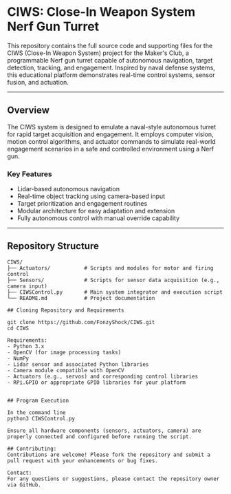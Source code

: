 # CIWS: Close-In Weapon System Nerf Gun Turret

This repository contains the full source code and supporting files for the CIWS (Close-In Weapon System) project for the Maker's Club, a programmable Nerf gun turret capable of autonomous navigation, target detection, tracking, and engagement. Inspired by naval defense systems, this educational platform demonstrates real-time control systems, sensor fusion, and actuation.

---

## Overview

The CIWS system is designed to emulate a naval-style autonomous turret for rapid target acquisition and engagement. It employs computer vision, motion control algorithms, and actuator commands to simulate real-world engagement scenarios in a safe and controlled environment using a Nerf gun.

### Key Features
- Lidar-based autonomous navigation
- Real-time object tracking using camera-based input
- Target prioritization and engagement routines
- Modular architecture for easy adaptation and extension
- Fully autonomous control with manual override capability 

---

## Repository Structure

```plaintext
CIWS/
├── Actuators/           # Scripts and modules for motor and firing control
├── Sensors/             # Scripts for sensor data acquisition (e.g., camera input)
├── CIWSControl.py       # Main system integrator and execution script
└── README.md            # Project documentation

## Cloning Repository and Requirements

git clone https://github.com/FonzyShock/CIWS.git
cd CIWS

Requirements:
- Python 3.x
- OpenCV (for image processing tasks)
- NumPy
- Lidar sensor and associated Python libraries
- Camera module compatible with OpenCV
- Actuators (e.g., servos) and corresponding control libraries
- RPi.GPIO or appropriate GPIO libraries for your platform


## Program Execution

In the command line
python3 CIWSControl.py

Ensure all hardware components (sensors, actuators, camera) are properly connected and configured before running the script.

## Contributing:
Contributions are welcome! Please fork the repository and submit a pull request with your enhancements or bug fixes.

Contact:
For any questions or suggestions, please contact the repository owner via GitHub.





